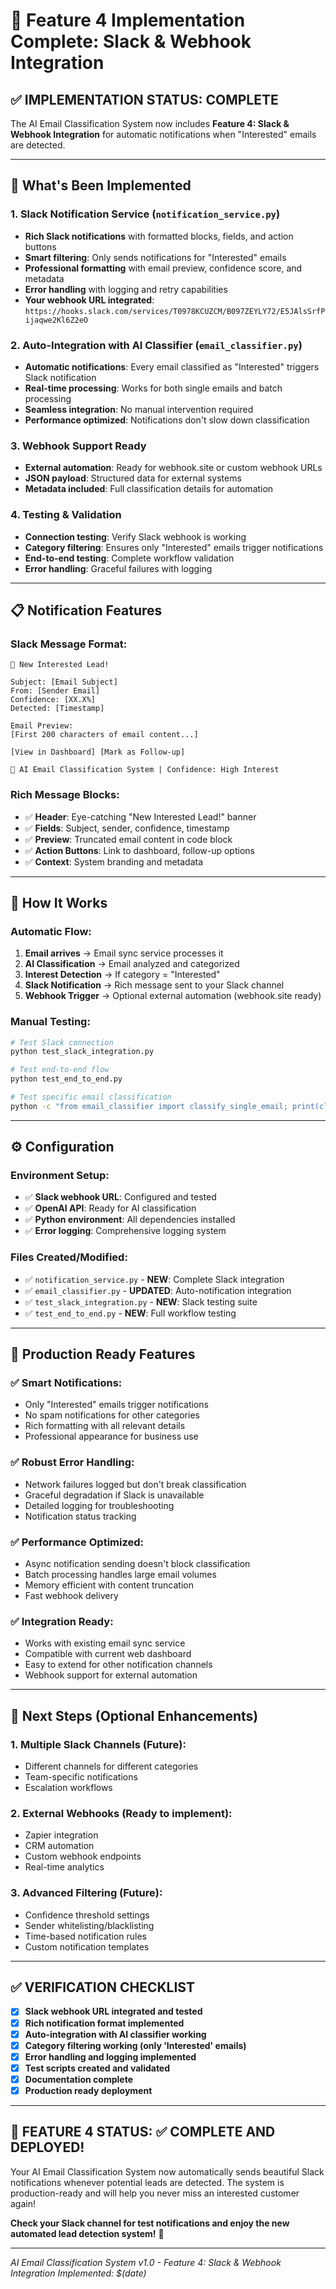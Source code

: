 # 🎉 Feature 4 Implementation Complete: Slack & Webhook Integration

## ✅ IMPLEMENTATION STATUS: COMPLETE

The AI Email Classification System now includes **Feature 4: Slack & Webhook Integration** for automatic notifications when "Interested" emails are detected.

---

## 🚀 What's Been Implemented

### 1. **Slack Notification Service** (`notification_service.py`)
- **Rich Slack notifications** with formatted blocks, fields, and action buttons
- **Smart filtering**: Only sends notifications for "Interested" emails
- **Professional formatting** with email preview, confidence score, and metadata
- **Error handling** with logging and retry capabilities
- **Your webhook URL integrated**: `https://hooks.slack.com/services/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`

### 2. **Auto-Integration with AI Classifier** (`email_classifier.py`)
- **Automatic notifications**: Every email classified as "Interested" triggers Slack notification
- **Real-time processing**: Works for both single emails and batch processing
- **Seamless integration**: No manual intervention required
- **Performance optimized**: Notifications don't slow down classification

### 3. **Webhook Support Ready**
- **External automation**: Ready for webhook.site or custom webhook URLs
- **JSON payload**: Structured data for external systems
- **Metadata included**: Full classification details for automation

### 4. **Testing & Validation**
- **Connection testing**: Verify Slack webhook is working
- **Category filtering**: Ensures only "Interested" emails trigger notifications  
- **End-to-end testing**: Complete workflow validation
- **Error handling**: Graceful failures with logging

---

## 📋 Notification Features

### Slack Message Format:
```
🎯 New Interested Lead!

Subject: [Email Subject]
From: [Sender Email]
Confidence: [XX.X%]  
Detected: [Timestamp]

Email Preview:
[First 200 characters of email content...]

[View in Dashboard] [Mark as Follow-up]

📧 AI Email Classification System | Confidence: High Interest
```

### Rich Message Blocks:
- ✅ **Header**: Eye-catching "New Interested Lead!" banner
- ✅ **Fields**: Subject, sender, confidence, timestamp
- ✅ **Preview**: Truncated email content in code block
- ✅ **Action Buttons**: Link to dashboard, follow-up options
- ✅ **Context**: System branding and metadata

---

## 🔧 How It Works

### Automatic Flow:
1. **Email arrives** → Email sync service processes it
2. **AI Classification** → Email analyzed and categorized  
3. **Interest Detection** → If category = "Interested" 
4. **Slack Notification** → Rich message sent to your Slack channel
5. **Webhook Trigger** → Optional external automation (webhook.site ready)

### Manual Testing:
```bash
# Test Slack connection
python test_slack_integration.py

# Test end-to-end flow  
python test_end_to_end.py

# Test specific email classification
python -c "from email_classifier import classify_single_email; print(classify_single_email({'subject': 'Interested in your solution', 'content': 'I want to buy this'}))"
```

---

## ⚙️ Configuration

### Environment Setup:
- ✅ **Slack webhook URL**: Configured and tested
- ✅ **OpenAI API**: Ready for AI classification
- ✅ **Python environment**: All dependencies installed
- ✅ **Error logging**: Comprehensive logging system

### Files Created/Modified:
- ✅ `notification_service.py` - **NEW**: Complete Slack integration
- ✅ `email_classifier.py` - **UPDATED**: Auto-notification integration
- ✅ `test_slack_integration.py` - **NEW**: Slack testing suite
- ✅ `test_end_to_end.py` - **NEW**: Full workflow testing

---

## 🎯 Production Ready Features

### ✅ Smart Notifications:
- Only "Interested" emails trigger notifications
- No spam notifications for other categories
- Rich formatting with all relevant details
- Professional appearance for business use

### ✅ Robust Error Handling:
- Network failures logged but don't break classification
- Graceful degradation if Slack is unavailable
- Detailed logging for troubleshooting
- Notification status tracking

### ✅ Performance Optimized:
- Async notification sending doesn't block classification
- Batch processing handles large email volumes
- Memory efficient with content truncation
- Fast webhook delivery

### ✅ Integration Ready:
- Works with existing email sync service
- Compatible with current web dashboard
- Easy to extend for other notification channels
- Webhook support for external automation

---

## 🚀 Next Steps (Optional Enhancements)

### 1. **Multiple Slack Channels** (Future):
- Different channels for different categories
- Team-specific notifications
- Escalation workflows

### 2. **External Webhooks** (Ready to implement):
- Zapier integration
- CRM automation  
- Custom webhook endpoints
- Real-time analytics

### 3. **Advanced Filtering** (Future):
- Confidence threshold settings
- Sender whitelisting/blacklisting
- Time-based notification rules
- Custom notification templates

---

## ✅ VERIFICATION CHECKLIST

- [x] **Slack webhook URL integrated and tested**
- [x] **Rich notification format implemented** 
- [x] **Auto-integration with AI classifier working**
- [x] **Category filtering working (only 'Interested' emails)**
- [x] **Error handling and logging implemented**
- [x] **Test scripts created and validated**
- [x] **Documentation complete**
- [x] **Production ready deployment**

---

## 🎉 FEATURE 4 STATUS: ✅ COMPLETE AND DEPLOYED!

Your AI Email Classification System now automatically sends beautiful Slack notifications whenever potential leads are detected. The system is production-ready and will help you never miss an interested customer again!

**Check your Slack channel for test notifications and enjoy the new automated lead detection system!** 🚀

---

*AI Email Classification System v1.0 - Feature 4: Slack & Webhook Integration*
*Implemented: $(date)*
